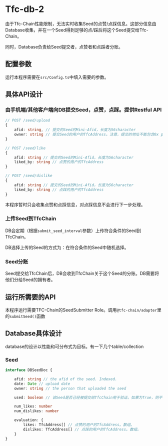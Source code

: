 # Tfc-db-2

由于Tfc-Chain性能限制，无法实时收集Seed的点赞/点踩信息。这部分信息由Database收集，并在一个Seed得到足够的点/踩后将这个Seed提交给Tfc-Chain。

同时，Database负责给Seed提交者，点赞者和点踩者分账。

## 配置参数

运行本程序需要在`src/Config.ts`中填入需要的参数。

## 具体API设计

### 由手机端/其他客户端向DB提交Seed，点赞，点踩。提供Restful API

```ts
// POST /seed/upload
{
    afid: string, // 提交的Seed的Mini-Afid，长度为56character
    owner: string // 提交Seed的用户的TfcAddress。注意，提交的地址不能包含0x prefix，长度为40character。
}

// POST /seed/like
{
    afid: string // 提交的Seed的Mini-Afid，长度为56character
    liked_by: string // 点赞的用户的TfcAddress
}

// POST /seed/dislike
{
    afid: string // 提交的Seed的Mini-Afid，长度为56character
    liked_by: string // 点踩的用户的TfcAddress
}
```

本程序暂时只会收集点赞和点踩信息，对点踩信息不会进行下一步处理。

### 上传Seed到TfcChain

DB会定期（根据`submit_seed_interval`参数）上传符合条件的Seed到TfcChain。

DB选择上传的Seed的方式为：在符合条件的Seed中随机选择。

### Seed分账

Seed提交给TfcChain后，DB会收到TfcChain关于这个Seed的分账。DB需要将他们分给Seed的拥有者。

## 运行所需要的API

本程序运行需要TFC-Chain的SeedSubmitter Role。调用`@tfc-chain/adapter`里的`submitSeed()`函数

## Database具体设计

database的设计以性能和可分布式为目标。有一下几个table/collection

### Seed

```ts
interface DBSeedDoc {

    afid: string // the afid of the seed. Indexed.
    date: Date // upload date
    owner: string // the person that uploaded the seed

    used: boolean // 该Seed是否己经被提交给TfcChain用于验证。如果为True，则不可再此提交。已验证过的Seed理论上可以直接从DB中删除。

    num_likes: number
    num_dislikes: number

    evaluation: {
        likes: TfcAddress[] // 点赞的用户的TfcAddress。数组。
        dislikes: TfcAddress[] // 点踩的用户的TfcAddress。数组。
    }
}
```